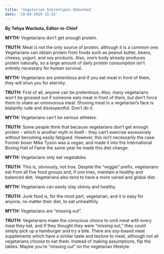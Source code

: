 ```yaml
---
title: 'Vegetarian Stereotypes Debunked'
date: '19-04-2019 15:52'
---
```


**By Tehya Wachuta, Editor-in-Chief**

**MYTH:** Vegetarians don’t get enough protein. 

**TRUTH:** Meat is not the only source of protein, although it is a common one. Vegetarians can obtain protein from foods such as peanut butter, beans, cheese, yogurt, and soy products. Also, one’s body already produces protein naturally, so a large amount of daily protein consumption isn’t entirely necessary for human survival.

**MYTH:** Vegetarians are pretentious and if you eat meat in front of them, they will shun you for eternity.

**TRUTH:** First of all, anyone can be pretentious. Also, many vegetarians won’t be grossed out if someone eats meat in front of them, but don’t force them to share an omnivorous meal. Shoving meat in a vegetarian’s face is blatantly rude and disrespectful. Don’t do it. 

**MYTH:** Vegetarians can’t be serious athletes.

**TRUTH:** Some people think that because vegetarians don’t get enough protein - which is another myth in itself - they can’t exercise excessively without becoming easily fatigued. However, this isn’t necessarily the case. Former boxer Mike Tyson was a vegan, and made it into the International Boxing Hall of Fame the same year he made this diet change.

**MYTH:** Vegetarians only eat vegetables.

**TRUTH:** This is, obviously, not true. Despite the “veggie” prefix, vegetarians eat from all five food groups and, if one tries, maintain a healthy and balanced diet. Vegetarians also tend to have a more varied and global diet.
 
 **MYTH:** Vegetarians can easily stay skinny and healthy.

**TRUTH:** Junk food is, for the most part, vegetarian, and it is easy for anyone, no matter their diet, to eat unhealthily.

**MYTH:** Vegetarians are “missing out”.

**TRUTH:** Vegetarians make the conscious choice to omit meat with every meal they eat, and if they thought they were “missing out,” they could simply pick up a hamburger and try a bite. There are soy-based meat supplements which have a similar taste and texture to meat, although not all vegetarians choose to eat them. Instead of making assumptions, flip the tables: Maybe you’re “missing out” on the vegetarian lifestyle.